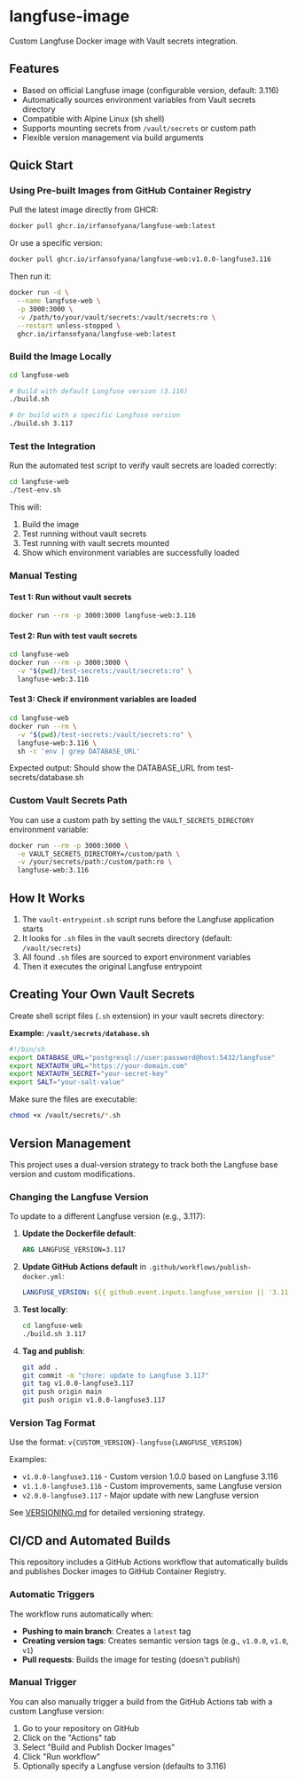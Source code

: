 # langfuse-image

Custom Langfuse Docker image with Vault secrets integration.

## Features

- Based on official Langfuse image (configurable version, default: 3.116)
- Automatically sources environment variables from Vault secrets directory
- Compatible with Alpine Linux (sh shell)
- Supports mounting secrets from `/vault/secrets` or custom path
- Flexible version management via build arguments

## Quick Start

### Using Pre-built Images from GitHub Container Registry

Pull the latest image directly from GHCR:

```bash
docker pull ghcr.io/irfansofyana/langfuse-web:latest
```

Or use a specific version:

```bash
docker pull ghcr.io/irfansofyana/langfuse-web:v1.0.0-langfuse3.116
```

Then run it:

```bash
docker run -d \
  --name langfuse-web \
  -p 3000:3000 \
  -v /path/to/your/vault/secrets:/vault/secrets:ro \
  --restart unless-stopped \
  ghcr.io/irfansofyana/langfuse-web:latest
```

### Build the Image Locally

```bash
cd langfuse-web

# Build with default Langfuse version (3.116)
./build.sh

# Or build with a specific Langfuse version
./build.sh 3.117
```

### Test the Integration

Run the automated test script to verify vault secrets are loaded correctly:

```bash
cd langfuse-web
./test-env.sh
```

This will:

1. Build the image
2. Test running without vault secrets
3. Test running with vault secrets mounted
4. Show which environment variables are successfully loaded

### Manual Testing

#### Test 1: Run without vault secrets

```bash
docker run --rm -p 3000:3000 langfuse-web:3.116
```

#### Test 2: Run with test vault secrets

```bash
cd langfuse-web
docker run --rm -p 3000:3000 \
  -v "$(pwd)/test-secrets:/vault/secrets:ro" \
  langfuse-web:3.116
```

#### Test 3: Check if environment variables are loaded

```bash
cd langfuse-web
docker run --rm \
  -v "$(pwd)/test-secrets:/vault/secrets:ro" \
  langfuse-web:3.116 \
  sh -c 'env | grep DATABASE_URL'
```

Expected output: Should show the DATABASE_URL from test-secrets/database.sh

### Custom Vault Secrets Path

You can use a custom path by setting the `VAULT_SECRETS_DIRECTORY` environment variable:

```bash
docker run --rm -p 3000:3000 \
  -e VAULT_SECRETS_DIRECTORY=/custom/path \
  -v /your/secrets/path:/custom/path:ro \
  langfuse-web:3.116
```

## How It Works

1. The `vault-entrypoint.sh` script runs before the Langfuse application starts
2. It looks for `.sh` files in the vault secrets directory (default: `/vault/secrets`)
3. All found `.sh` files are sourced to export environment variables
4. Then it executes the original Langfuse entrypoint

## Creating Your Own Vault Secrets

Create shell script files (`.sh` extension) in your vault secrets directory:

**Example: `/vault/secrets/database.sh`**

```bash
#!/bin/sh
export DATABASE_URL="postgresql://user:password@host:5432/langfuse"
export NEXTAUTH_URL="https://your-domain.com"
export NEXTAUTH_SECRET="your-secret-key"
export SALT="your-salt-value"
```

Make sure the files are executable:

```bash
chmod +x /vault/secrets/*.sh
```

## Version Management

This project uses a dual-version strategy to track both the Langfuse base version and custom modifications.

### Changing the Langfuse Version

To update to a different Langfuse version (e.g., 3.117):

1. **Update the Dockerfile default**:

   ```dockerfile
   ARG LANGFUSE_VERSION=3.117
   ```

2. **Update GitHub Actions default** in `.github/workflows/publish-docker.yml`:

   ```yaml
   LANGFUSE_VERSION: ${{ github.event.inputs.langfuse_version || '3.117' }}
   ```

3. **Test locally**:

   ```bash
   cd langfuse-web
   ./build.sh 3.117
   ```

4. **Tag and publish**:

   ```bash
   git add .
   git commit -m "chore: update to Langfuse 3.117"
   git tag v1.0.0-langfuse3.117
   git push origin main
   git push origin v1.0.0-langfuse3.117
   ```

### Version Tag Format

Use the format: `v{CUSTOM_VERSION}-langfuse{LANGFUSE_VERSION}`

Examples:

- `v1.0.0-langfuse3.116` - Custom version 1.0.0 based on Langfuse 3.116
- `v1.1.0-langfuse3.116` - Custom improvements, same Langfuse version
- `v2.0.0-langfuse3.117` - Major update with new Langfuse version

See [VERSIONING.md](VERSIONING.md) for detailed versioning strategy.

## CI/CD and Automated Builds

This repository includes a GitHub Actions workflow that automatically builds and publishes Docker images to GitHub Container Registry.

### Automatic Triggers

The workflow runs automatically when:

- **Pushing to main branch**: Creates a `latest` tag
- **Creating version tags**: Creates semantic version tags (e.g., `v1.0.0`, `v1.0`, `v1`)
- **Pull requests**: Builds the image for testing (doesn't publish)

### Manual Trigger

You can also manually trigger a build from the GitHub Actions tab with a custom Langfuse version:

1. Go to your repository on GitHub
2. Click on the "Actions" tab
3. Select "Build and Publish Docker Images"
4. Click "Run workflow"
5. Optionally specify a Langfuse version (defaults to 3.116)
